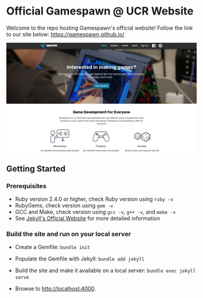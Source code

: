 # Official Gamespawn @ UCR Website
Welcome to the repo hosting Gamespawn's official website! Follow the link to our site below:
https://gamespawn.github.io/

![Thumbnail](thumbnail.png)


## Getting Started
### Prerequisites
- Ruby version 2.4.0 or higher, check Ruby version using `ruby -v`
- RubyGems, check version using `gem -v`
- GCC and Make, check version using `gcc -v`, `g++ -v`, and `make -v`
- See [Jekyll's Official Website](https://jekyllrb.com/docs/installation/#requirements) for more detailed information

### Build the site and run on your local server
- Create a Gemfile: `bundle init`

- Populate the Gemfile with Jekyll: `bundle add jekyll`

- Build the site and make it available on a local server: `bundle exec jekyll serve`

- Browse to [http://localhost:4000](http://localhost:4000).